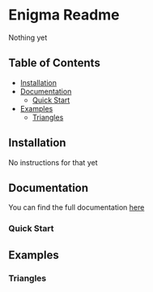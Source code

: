 # Enigma Readme

Nothing yet

## Table of Contents
 - [Installation](#Installation)
 - [Documentation](#Documentation)
    - [Quick Start](#Quick-Start)
 - [Examples](#Examples)
    - [Triangles](#Triangles)

## Installation

No instructions for that yet

## Documentation
 You can find the full documentation [here](docs/index.md)

### Quick Start

## Examples
### Triangles